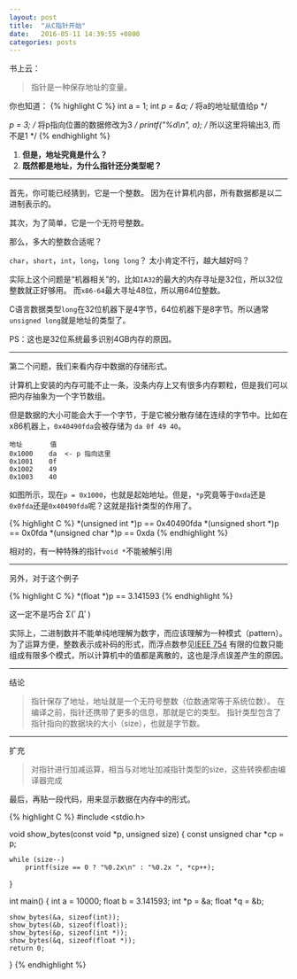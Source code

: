 ```yaml
---
layout: post
title:  "从C指针开始"
date:   2016-05-11 14:39:55 +0800
categories: posts
---
```

书上云：

> 指针是一种保存地址的变量。

你也知道：
{% highlight C %}
int a = 1;
int *p = &a;            /* 将a的地址赋值给p */

*p = 3;                 /* 将p指向位置的数据修改为3 */
printf("%d\n", a);      /* 所以这里将输出3, 而不是1 */
{% endhighlight %}


1. **但是，地址究竟是什么？**
2. **既然都是地址，为什么指针还分类型呢？**

---

首先，你可能已经猜到，它是一个整数。
因为在计算机内部，所有数据都是以二进制表示的。

其次，为了简单，它是一个无符号整数。

那么，多大的整数合适呢？

`char`，`short`，`int`，`long`，`long long`？
太小肯定不行，越大越好吗？

实际上这个问题是“机器相关”的，比如`IA32`的最大的内存寻址是32位，所以32位整数就正好够用。
而`x86-64`最大寻址48位，所以用64位整数。

C语言数据类型`long`在32位机器下是4字节，64位机器下是8字节。所以通常`unsigned long`就是地址的类型了。

PS：这也是32位系统最多识别4GB内存的原因。

---

第二个问题，我们来看内存中数据的存储形式。

计算机上安装的内存可能不止一条，没条内存上又有很多内存颗粒，但是我们可以把内存抽象为一个字节数组。

但是数据的大小可能会大于一个字节，于是它被分散存储在连续的字节中。比如在x86机器上，`0x40490fda`会被存储为
`da 0f 49 40`。

    地址       值
    0x1000    da  <- p 指向这里
    0x1001    0f
    0x1002    49
    0x1003    40

如图所示，现在`p = 0x1000`，也就是起始地址。但是，`*p`究竟等于`0xda`还是`0x0fda`还是`0x40490fda`呢？这就是指针类型的作用了。

{% highlight C %}
*(unsigned int *)p == 0x40490fda
*(unsigned short *)p == 0x0fda
*(unsigned char *)p == 0xda
{% endhighlight %}

相对的，有一种特殊的指针`void *`不能被解引用

---

另外，对于这个例子

{% highlight C %}
*(float *)p == 3.141593
{% endhighlight %}

这一定不是巧合 Σ(ﾟДﾟ)

实际上，二进制数并不能单纯地理解为数字，而应该理解为一种模式（pattern）。为了运算方便，整数表示成补码的形式，而浮点数参见[IEEE 754](https://en.wikipedia.org/wiki/IEEE_754-1985)
有限的位数只能组成有限多个模式，所以计算机中的值都是离散的，这也是浮点误差产生的原因。

---

结论

> 指针保存了地址，地址就是一个无符号整数（位数通常等于系统位数）。
> 在编译之前，指针还携带了更多的信息，那就是它的类型。
> 指针类型包含了指针指向的数据块的大小（size），也就是字节数。

---
扩充

> 对指针进行加减运算，相当与对地址加减指针类型的size，这些转换都由编译器完成

最后，再贴一段代码，用来显示数据在内存中的形式。

{% highlight C %}
#include <stdio.h>

void show_bytes(const void *p, unsigned size)
{
	const unsigned char *cp = p;

	while (size--)
		printf(size == 0 ? "%0.2x\n" : "%0.2x ", *cp++);
}

int main()
{
	int a = 10000;
	float b = 3.141593;
	int *p = &a;
	float *q = &b;

	show_bytes(&a, sizeof(int));
	show_bytes(&b, sizeof(float));
	show_bytes(&p, sizeof(int *));
	show_bytes(&q, sizeof(float *));
	return 0;
}
{% endhighlight %}
